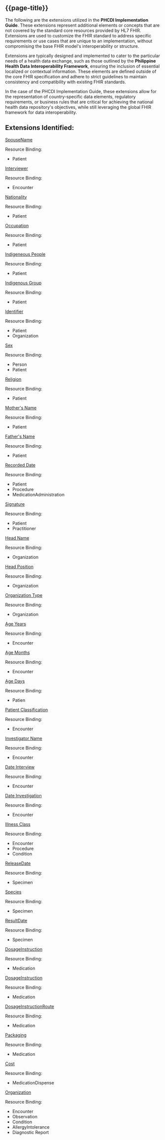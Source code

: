 ## {{page-title}}

The following are the extensions utilized in the **PHCDI Implementation Guide**. These extensions represent additional elements or concepts that are not covered by the standard core resources provided by HL7 FHIR. Extensions are used to customize the FHIR standard to address specific requirements or use cases that are unique to an implementation, without compromising the base FHIR model's interoperability or structure. 

Extensions are typically designed and implemented to cater to the particular needs of a health data exchange, such as those outlined by the **Philippine Health Data Interoperability Framework**, ensuring the inclusion of essential localized or contextual information. These elements are defined outside of the core FHIR specification and adhere to strict guidelines to maintain consistency and compatibility with existing FHIR standards.

In the case of the PHCDI Implementation Guide, these extensions allow for the representation of country-specific data elements, regulatory requirements, or business rules that are critical for achieving the national health data repository's objectives, while still leveraging the global FHIR framework for data interoperability.

## Extensions Identified:

[SpouseName](https://simplifier.net/guide/Implementation-Guide-for-Philippine-Core/Home/Extensions/SpouseName.page.md?version=current)

Resource Binding:
- Patient

[Interviewer](https://simplifier.net/guide/Implementation-Guide-for-Philippine-Core/Home/Extensions/Interviewe.page.md?version=current)

Resource Binding:
- Encounter

[Nationality](https://simplifier.net/guide/Implementation-Guide-for-Philippine-Core/Home/Extensions/Nationality.page.md?version=current)

Resource Binding:
- Patient

[Occupation](https://simplifier.net/guide/Implementation-Guide-for-Philippine-Core/Home/Extensions/Occupation.page.md?version=current)

Resource Binding:
- Patient

[Indigeneous People](https://simplifier.net/guide/Implementation-Guide-for-Philippine-Core/Home/Extensions/IndigeneousPeople.page.md?version=current)

Resource Binding:
- Patient

[Indigenous Group](https://simplifier.net/guide/Implementation-Guide-for-Philippine-Core/Home/Extensions/IndigeneousGroup.page.md?version=current)

Resource Binding:
- Patient

[Identifier](https://simplifier.net/guide/Implementation-Guide-for-Philippine-Core/Home/Extensions/Identifier.page.md?version=current)

Resource Binding:
- Patient
- Organization

[Sex](https://simplifier.net/guide/Implementation-Guide-for-Philippine-Core/Home/Extensions/Sex.page.md?version=current)

Resource Binding:
- Person
- Patient

[Religion](https://simplifier.net/guide/Implementation-Guide-for-Philippine-Core/Home/Extensions/Religion.page.md?version=current)

Resource Binding:
- Patient

[Mother's Name](https://simplifier.net/guide/Implementation-Guide-for-Philippine-Core/Home/Extensions/MotherName.page.md?version=current)

Resource Binding:
- Patient

[Father's Name](https://simplifier.net/guide/Implementation-Guide-for-Philippine-Core/Home/Extensions/FatherName.page.md?version=current)

Resource Binding:
- Patient

[Recorded Date](https://simplifier.net/guide/Implementation-Guide-for-Philippine-Core/Home/Extensions/RecordedDate.page.md?version=current)

Resource Binding:
- Patient
- Procedure
- MedicationAdministration

[Signature](https://simplifier.net/guide/Implementation-Guide-for-Philippine-Core/Home/Extensions/Signature.page.md?version=current)

Resource Binding:
- Patient
- Practitioner

[Head Name](https://simplifier.net/guide/Implementation-Guide-for-Philippine-Core/Home/Extensions/HeadName.page.md?version=current)

Resource Binding:
- Organization

[Head Position](https://simplifier.net/guide/Implementation-Guide-for-Philippine-Core/Home/Extensions/HeadPosition.page.md?version=current)

Resource Binding:
- Organization

[Organization Type](https://simplifier.net/guide/Implementation-Guide-for-Philippine-Core/Home/Extensions/OrganizationType.page.md?version=current)

Resource Binding:
- Organization

[Age Years](https://simplifier.net/guide/Implementation-Guide-for-Philippine-Core/Home/Extensions/AgeYears.page.md?version=current)

Resource Binding:
- Encounter

[Age Months](https://simplifier.net/guide/Implementation-Guide-for-Philippine-Core/Home/Extensions/AgeMonths.page.md?version=current)

Resource Binding:
- Encounter

[Age Days](https://simplifier.net/guide/Implementation-Guide-for-Philippine-Core/Home/Extensions/AgeDays.page.md?version=current)

Resource Binding:
- Patien

[Patient Classification](https://simplifier.net/guide/Implementation-Guide-for-Philippine-Core/Home/Extensions/PatientClassification.page.md?version=current)

Resource Binding:
- Encounter

[Investigator Name](https://simplifier.net/guide/Implementation-Guide-for-Philippine-Core/Home/Extensions/InvestigatorName.page.md?version=current)

Resource Binding:
- Encounter

[Date Interview](https://simplifier.net/guide/Implementation-Guide-for-Philippine-Core/Home/Extensions/DateInterview.page.md?version=current)

Resource Binding:
- Encounter

[Date Investigation](https://simplifier.net/guide/Implementation-Guide-for-Philippine-Core/Home/Extensions/Signature.page.md?version=current)

Resource Binding:
- Encounter

[Illness Class](https://simplifier.net/guide/Implementation-Guide-for-Philippine-Core/Home/Extensions/IllnessClass.page.md?version=current)

Resource Binding:
- Encounter
- Procedure
- Condition


[ReleaseDate](https://simplifier.net/guide/Implementation-Guide-for-Philippine-Core/Home/Extensions/ReleaseDate.page.md?version=current)

Resource Binding:
- Specimen

[Species](https://simplifier.net/guide/Implementation-Guide-for-Philippine-Core/Home/Extensions/Species.page.md?version=current)

Resource Binding:
- Specimen

[ResultDate](https://simplifier.net/guide/Implementation-Guide-for-Philippine-Core/Home/Extensions/ResultDate.page.md?version=current)

Resource Binding:
- Specimen

[DosageInstruction](https://simplifier.net/guide/Implementation-Guide-for-Philippine-Core/Home/Extensions/DosageInstruction.page.md?version=current)

Resource Binding:
- Medication

[DosageInstruction](https://simplifier.net/guide/Implementation-Guide-for-Philippine-Core/Home/Extensions/DosageInstruction.page.md?version=current)

Resource Binding:
- Medication

[DosageInstructionRoute](https://simplifier.net/guide/Implementation-Guide-for-Philippine-Core/Home/Extensions/DosageInstruction.page.md?version=current)

Resource Binding:
- Medication


[Packaging](https://simplifier.net/guide/Implementation-Guide-for-Philippine-Core/Home/Extensions/Packaging.page.md?version=current)

Resource Binding:
- Medication

[Cost](https://simplifier.net/guide/Implementation-Guide-for-Philippine-Core/Home/Extensions/Cost.page.md?version=current)

Resource Binding:
- MedicationDispense

[Organization](https://simplifier.net/guide/Implementation-Guide-for-Philippine-Core/Home/Extensions/Organization.page.md?version=current)

Resource Binding:
- Encounter
- Observation
- Condition
- AllergyIntolerance
- Diagnostic Report
